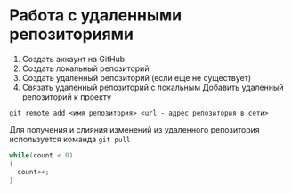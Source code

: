# **Работа с удаленными репозиториями**
1. Создать аккаунт на GitHub
2. Создать локальный репозиторий
3. Создать удаленный репозиторий (если еще не существует)
4. Связать удаленный репозиторий с локальным
Добавить удаленный репозиторий к проекту
```
git remote add <имя репозитория> <url - адрес репозитория в сети>
```
Для получения и слияния изменений из удаленного репозитория используется команда 
`git pull`

```C#
while(count < 0)
{
  count++;
}
```
